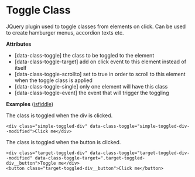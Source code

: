 Toggle Class
============

JQuery plugin used to toggle classes from elements on click. Can be used to create hamburger menus, accordion texts etc.

__Attributes__
- [data-class-toggle] the class to be toggled to the element
- [data-class-toggle-target] add on click event to this element instead of itself
- [data-class-toggle-scrollto] set to true in order to scroll to this element when the toggle class is applied
- [data-class-toggle-single] only one element will have this class
- [data-class-toggle-event] the event that will trigger the toggling

__Examples__
([jsfiddle](http://jsfiddle.net/liberat0r/xo686jy9/))

The class is toggled when the div is clicked.
```
<div class="simple-toggled-div" data-class-toggle="simple-toggled-div--modified">Click me</div>
```

The class is toggled when the button is clicked.
```
<div class="target-toggled-div" data-class-toggle="target-toggled-div--modified" data-class-toggle-target=".target-toggled-div__button">Toggle me</div>
<button class="target-toggled-div__button">Click me</button>
```
